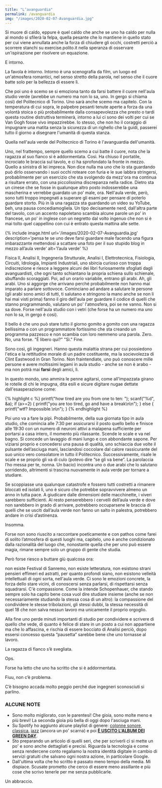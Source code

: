 ```yaml
---
title: "L’avanguardia"
permalink: /avanguardia
img: "/images/2020-02-07-Avanguardia.jpg"
---
```

Si muore di caldo, eppure è quel caldo che anche se uno ha caldo per nulla al mondo si sfilerà la felpa, quella pesante che lo mantiene in
quello stato per cui viene annullata anche la forza di chiudere gli occhi, costretti perciò a scorrere stanchi su exercise.polito.it nella speranza di osservare un'ispirazione per risolvere un equazione.

E intorno.

La favola è intorno. Intorno è una scenografia da film, un luogo ed un'atmosfera romantici, nel senso stretto della parola, nel senso che il cuore batte solo per la bellezza di essere lì.

Che poi uno è scemo se si emoziona tanto da farsi battere il cuore nell'aula studio verde (avrebbe un numero ma non lo sa, uno. In gergo si chiama così) del Politecnico di Torino. Uno sarà anche scemo ma capitelo. Con la temperatura di cui sopra, le palpebre pesanti tenute aperte a forza da una volontà stoica o più probabilmente dalla consapevolezza che presto o tardi questa routine distruttiva terminerà, intorno a lui ci sono dei volti per cui se Van Gogh fosse vivo impazzirebbe. Io stesso, che non ho il coraggio di impugnare una matita senza la sicurezza di un righello che la guidi, passerei tutto il giorno a disegnare l'umanità di questa stanza.

Quella nell'aula verde del Politecnico di Torino è l'avanguardia dell'umanità.

Uno, nel frattempo, sempre quello scemo a cui batte il cuore, nota che la ragazza al suo fianco si è addormentata. Così. Ha chiuso il portatile, incrociato le braccia sul tavolo, e ci ha sprofondato la fronte in mezzo. Quello a sinistra di lei impreca. Non dice nulla ma uno che lo sta guardando può dirlo osservando i suoi occhi roteare con furia e le sue labbra stringersi, probabilmente per un esercizio che sta svolgendo da mezz'ora ma continua a risultare errato, con una piccolissima discrepanza nella radice. Dietro sta un cinese che se fosse in qualunque altro posto indosserebbe una mascherina e verrebbe guardato un po' male, ora. Nell'aula verde, però, sono tutti troppo impegnati a superare gli esami per pensare di poterlo guardare storto. Più in là una ragazza sta guardando un video su YoTube, beh, una pausa concediamogliela. Un tipo decisamente nerd, dall'altra parte del tavolo, con un accento napoletano scambia alcune parole un po' in francese, un po' in inglese con un negretto dal volto ingenuo che non si è mai tolto quel cappellino con cui è entrato questa mattina alle sette.

{% include image.html url='/images/2020-02-07-Avanguardia.jpg' description='pensa te se uno deve farsi guardare male facendo una figura imbarazzante mettendosi a scattare una foto per il suo stupido blog in mezzo all’aula verde' alt='l’aula verde' %}

Fisica II, Analisi II, Ingegneria Strutturale, Analisi I, Elettrotecnica, Fisiologia, Circuiti, Idrologia, Impianti Industriali, uno sbircia curioso con troppa indiscrezione e riesce a leggere alcuni dei libri furiosamente sfogliati dagli avanguardisti, che ogni tanto schiantano la propria schiena sullo schienale, sbuffando scoraggiati. Poi, ad un orario variabile, entrano gli arabi. Ah, gli arabi. Uno si aggorge che arrivano perché probabilmente non hanno mai imparato a parlare sottovoce. Cominciano ad andare a salutare le persone (gli arabi sono amici di tutti, ti salutano e stringono la mano anche se non li hai mai visti prima) fanno il giro dell'aula per guardare il codice di quelli che stanno programmando, valutano un po' l'atmosfera, poi se ne vanno. Non si sa dove. Forse nell'aula studio con i vetri (che forse ha un numero ma uno non lo sa, in gergo è così).

Il bello è che uno può stare tutto il giorno gomito a gomito con una ragazza bellissima o con un programmatore fortissimo che sta creando un programma pazzesco e non scambia con loro nemmeno una parola. Zero. No, una forse. "È libero qui?" "Sì." Fine.

Sono così, gli ingegneri. Hanno questa malattia strana per cui possiedono l'etica e la rettitudine morale di un padre costituente, ma la socievolezza di Clint Eastwood in Gran Torino. Non fraintendiate, uno può conoscere mille persone e avere moltissimi legami in aula studio - anche se non è arabo - ma non potrà mai **farsi** degli amici, lì.

In questo mondo, uno ammira le penne agitarsi, come all'impazzata girano le rotelle di chi le impugna, dita esili e sicure digitare nugae dettate dall'esasperazione come:

{% highlight c %}
printf("how tired are you from one to ten: ");
scanf("%d", &a);
if (a>=2) {
    printf("you are too tired, go and have a break\n\n");
}
else {
    printf("wtf? Impossible.\n\n");
}
{% endhighlight %}

Poi uno va a fare la pipì. Probabilmente, della sua giornata tipo in aula studio, che comincia alle 7:30 per assicurarsi il posto quello bello e finisce alle 19:30 con un numero di neuroni attivi a malapena sufficiente per portarsi a casa intero, il momento più rilassante. Scende le scale e va nel bagno. Si concede un lavaggio di mani lungo e con abbondante sapone. Per viziarsi proprio e concedersi una pausa di qualità, uno schiaccia due volte il pulsante dell’asciuga mani, lasciandosi coccolare dal calore rassicurante del suo unico vero consolatore in tutto il Politecnico. Successivamente, risale le scale e se proprio gli va di culo (potevo dire “se gli va bene”. La parolaccia l’ho messa per te, nonna. Un bacio) incontra uno o due arabi che lo salutano sorridendo, altrimenti si trascina nuovamente in aula verde per tornare a studiare.

Se scoppiasse una qualunque catastrofe e fossero tutti costretti a rimanere bloccati ed isolati lì, uno è sicuro che potrebbe sopravvivere almeno un anno in tutta pace. A giudicare dalle dimensioni delle macchinette, i viveri sarebbero sufficienti. Al resto penserebbero i cervelli dell’aula verde e dove non sarebbero in grado di arrivare, potrebbero occuparsene le braccia di quelli che se usciti dall’aula verde non fanno un salto in palestra, potrebbero andare in crisi d’astinenza. 

Insomma.

Forse non sono riuscito a raccontare poeticamente e con pathos come farei di solito l’atmosfera di questi luoghi ma, capitelo, uno è anche condizionato dalla razionalità del luogo che, nonostante quella che per uno può essere magia, rimane sempre solo un gruppo di gente che studia.

Però forse riesco a buttare giù qualcosa ora:

non esiste Festival di Sanremo, non esiste letteratura, non esistono strani pensieri effimeri ed astratti, per quanto profondi siano, non esistono velleità intellettuali di ogni sorta, nell'aula verde. Ci sono le emozioni concrete, la forza dello stare vicini, di conoscersi senza parlarsi, di rispettarsi senza squadrarsi. C'è compassione. Come la intende Schopenhauer, che stando sempre solo ha capito bene cosa vuol dire studiare insieme (anche se non necessariamente studiando la stessa cosa di un altro): la compassione del condividere le stesse tribolazioni, gli stessi dubbi, la stessa necessità di quel 18 che non salva nessun lavoro ma unicamente il proprio orgoglio.

Alla fine uno perde minuti importanti di studio per condividere e scrivere di quello che vede, di quanto è felice di stare in un posto a cui non appartiene ma che lo affascina, e rischia di essere bocciato di Analisi perciò, dopo essersi concesso questa “pausetta” sarebbe bene che uno tornasse al lavoro.

La ragazza di fianco s’è svegliata.

Ops.

Forse ha letto che uno ha scritto che si è addormentata.

Fiuu, non c’è problema.

C’è bisogno accada molto peggio perché due ingegneri sconosciuti si parlino.


### ALCUNE NOTE
- Sono molto migliorato, con le parentesi! Che gioia, sono molte meno e più brevi! La seconda gioia più bella di oggi dopo l'asciuga mani.
- Su Spotify ho aggiunto alcune playlist di genere: <a href="https://open.spotify.com/playlist/3qDRvzxctHpIJHkQkfh4iw?si=h55YC_wKQnWJkMy--7AqrA" rel="noopener" target="_blank">colonne sonore</a>, <a href="https://open.spotify.com/playlist/6HoYKPeXi13rNZF9ppraP6?si=MvQdPWo0RZm6-fuojJ9qkA" rel="noopener" target="_blank">classica</a>, <a href="https://open.spotify.com/playlist/5RLKmuPGMLXNEYjsiX1jcQ?si=PLE_KOL9TIe3Y7cFhw8q0A" rel="noopener" target="_blank">jazz</a> (ancora un po' scarna) e poi <a href="https://youtu.be/18EmOXEsmlw" rel="noopener" target="_blank">**È USCITO L'ALBUM DEI GREEN DAY**</a>.
- Sto preparando un articolo di quelli seri, che per scriverli ci si mette un po' e sono anche dettagliati e precisi. Riguarda la tecnologia e come senza rendercene conto regaliamo la nostra identità digitale in cambio di servizi gratuiti che salvano ogni nostra azione, in particolare Google.
- Dall'ultima volta che ho scritto è passato meno tempo della media. Mi dispiace. Scusate prometto che cerco di essere meno assillante e più cose che scrivo tenerle per me senza pubblicarle.


Un abbraccio.

